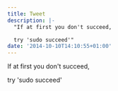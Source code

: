 ```yaml
---
title: Tweet
description: |-
  "If at first you don't succeed,

  try 'sudo succeed'"
date: '2014-10-10T14:10:55+01:00'
---
```

If at first you don't succeed,

try 'sudo succeed'
